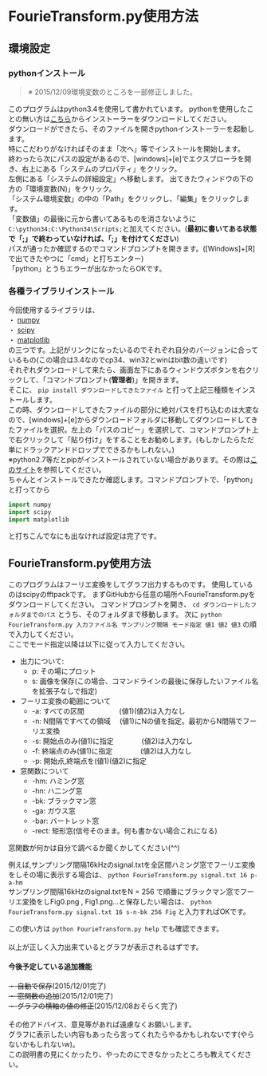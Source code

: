 # FourieTransform.py使用方法

## 環境設定
### pythonインストール
> ※ 2015/12/09環境変数のところを一部修正しました。<br>

このプログラムはpython3.4を使用して書かれています。
pythonを使用したことの無い方は[こちら](https://www.python.org/downloads/release/python-343/ "Python.org")からインストーラーをダウンロードしてください。<br>
ダウンロードができたら、そのファイルを開きpythonインストーラーを起動します。<br>
特にこだわりがなければそのまま「次へ」等でインストールを開始します。<br>
終わったら次にパスの設定があるので、[windows]+[e]でエクスプローラを開き、右上にある「システムのプロパティ」をクリック。<br>
左側にある「システムの詳細設定」へ移動します。
出てきたウィンドウの下の方の「環境変数(N)」をクリック。<br>
「システム環境変数」の中の「Path」をクリックし、「編集」をクリックします。<br>
「変数値」の最後に元から書いてあるものを消さないように`C:\python34;C:\Python34\Scripts;`と加えてください。(**最初に書いてある状態で「;」で終わっていなければ、「;」を付けてください**)<br>
パスが通ったか確認するのでコマンドプロンプトを開きます。([Windows]+[R]で出てきたやつに「cmd」と打ちエンター)<br>
「python」とうちエラーが出なかったらOKです。
### 各種ライブラリインストール
今回使用するライブラリは、<br>
・ [numpy](http://www.lfd.uci.edu/~gohlke/pythonlibs/#numpy "numpy")<br>
・ [scipy](http://www.lfd.uci.edu/~gohlke/pythonlibs/#scipy "scipy")<br>
・ [matplotlib](http://www.lfd.uci.edu/~gohlke/pythonlibs/#matplotlib "matplotlib")<br>
の三つです。上記がリンクになったいるのでそれぞれ自分のバージョンに合っているもの(この場合は3.4なのでcp34、win32とwinはbit数の違いです)<br>
それぞれダウンロードして来たら、画面左下にあるウィンドウズボタンを右クリックして、「コマンドプロンプト(**管理者**)」を開きます。<br>
そこに、
`pip install ダウンロードしてきたファイル`
と打って上記三種類をインストールします。<br>
この時、ダウンロードしてきたファイルの部分に絶対パスを打ち込むのは大変なので、[windows]+[e]からダウンロードフォルダに移動してダウンロードしてきたファイルを選択。左上の「パスのコピー」を選択して、コマンドプロンプト上で右クリックして「貼り付け」をすることをお勧めします。(もしかしたらただ単にドラックアンドドロップでできるかもしれない。)<br>
※python2.7等だとpipがインストールされていない場合があります。その際は[このサイト](http://www.aoki.ecei.tohoku.ac.jp/~ito/python_windows.html "pip のインストール方法等")を参照してください。<br>
ちゃんとインストールできたか確認します。コマンドプロンプトで、「python」と打ってから
```python
import numpy
import scipy
import matplotlib
```
と打ちこんでなにも出なければ設定は完了です。

## FourieTransform.py使用方法
このプログラムはフーリエ変換をしてグラフ出力するものです。
使用しているのはscipyのfftpackです。
まずGitHubから任意の場所へFourieTransform.pyをダウンロードしてください。
コマンドプロンプトを開き、
`cd ダウンロードしたフォルダまでのパス`
とうち、そのフォルダまで移動します。
次に
`python FourieTransform.py 入力ファイル名 サンプリング間隔 モード指定 値1 値2 値3`
の順で入力してください。<br>
ここでモード指定以降は以下に従って入力してください。<br>
* 出力について:<br>
    * p: その場にプロット<br>
    * s: 画像を保存(この場合、コマンドラインの最後に保存したいファイル名を拡張子なしで指定)<br>
* フーリエ変換の範囲について
    * -a: すべての区間　　　　　(値1)(値2)は入力なし<br>
    * -n: N間隔ですべての領域　 (値1)にNの値を指定。最初からN間隔でフーリエ変換<br>
    * -s: 開始点のみ(値1)に指定　　　　(値2)は入力なし<br>
    * -f: 終端点のみ(値1)に指定　　　　(値2)は入力なし<br>
    * -p: 開始点,終端点を(値1)(値2)に指定<br>
* 窓関数について
    * -hm: ハミング窓
    * -hn: ハ二ング窓
    * -bk: ブラックマン窓
    * -ga: ガウス窓
    * -bar: バートレット窓
    * -rect: 矩形窓(信号そのまま。何も書かない場合これになる)<br>

窓関数が何かは自分で調べるか聞くかしてください(^^)<br>

例えば,サンプリング間隔16kHzのsignal.txtを全区間ハミング窓でフーリエ変換をしその場に表示する場合は、
`python FourieTransform.py signal.txt 16 p-a-hm`<br>
サンプリング間隔16kHzのsignal.txtをN = 256 で順番にブラックマン窓でフーリエ変換をしFig0.png , Fig1.png...と保存したい場合は、
`python FourieTransform.py signal.txt 16 s-n-bk 256 Fig`
と入力すればOKです。<br>

この使い方は
`python FourieTransform.py help`
でも確認できます。<br><br>
以上が正しく入力出来ているとグラフが表示されるはずです。

#### 今後予定している追加機能
~~・ 自動で保存~~(2015/12/01完了)<br>
~~・ 窓関数の追加~~(2015/12/01完了)<br>
~~・ グラフの横軸の値の修正~~(2015/12/08おそらく完了)<br><br>
その他アドバイス、意見等があれば遠慮なくお願いします。<br>
グラフに表示したい内容もあったら言ってくれたらやるかもしれないです(やらないかもしれないw)。<br>
この説明書の見にくかったり、やったのにできなかったところも教えてください。
